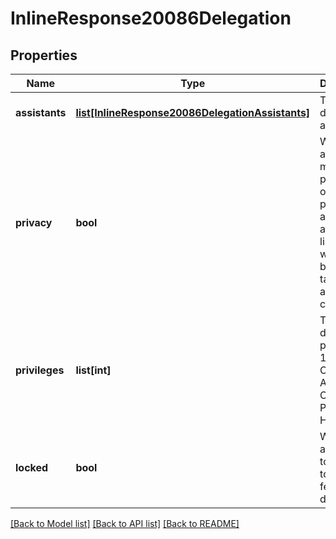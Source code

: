 # InlineResponse20086Delegation

## Properties
Name | Type | Description | Notes
------------ | ------------- | ------------- | -------------
**assistants** | [**list[InlineResponse20086DelegationAssistants]**](InlineResponse20086DelegationAssistants.md) | The delegation assistants. | [optional] 
**privacy** | **bool** | Whether to allow members to prevent others from picking up a held call, and listening, whispering, barging, or taking over a call if it&#x27;s configured. | [optional] 
**privileges** | **list[int]** | The delegation privileges. 1-Place Calls, 2-Answer Calls, 3- Pick Up Hold Calls. | [optional] 
**locked** | **bool** | Whether to allow users to access to the feature of delegation. | [optional] 

[[Back to Model list]](../README.md#documentation-for-models) [[Back to API list]](../README.md#documentation-for-api-endpoints) [[Back to README]](../README.md)

